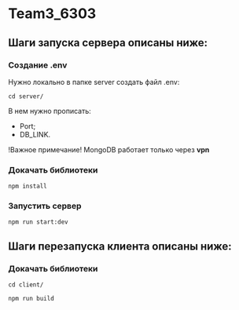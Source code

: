 # Team3_6303

## Шаги запуска сервера описаны ниже:

### Создание .env 
Нужно локально в папке server создать файл .env:

``` console
cd server/
```

В нем нужно прописать:
- Port;
- DB_LINK.

!Важное примечание!
MongoDB работает только через <b>vpn</b>


### Докачать библиотеки
``` console
npm install
```

### Запустить сервер
``` console
npm run start:dev
```

## Шаги перезапуска клиента описаны ниже:

### Докачать библиотеки

``` console
cd client/
```

``` console
npm run build
```
